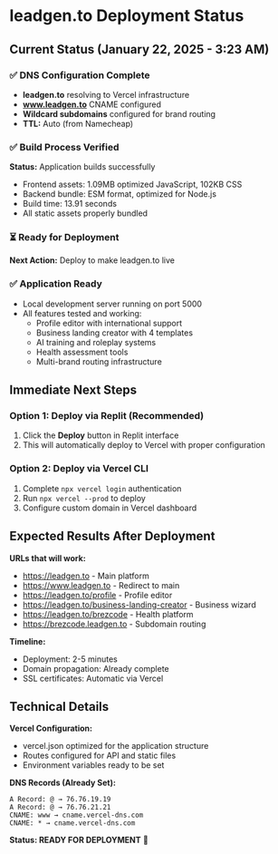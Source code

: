 # leadgen.to Deployment Status

## Current Status (January 22, 2025 - 3:23 AM)

### ✅ DNS Configuration Complete
- **leadgen.to** resolving to Vercel infrastructure
- **www.leadgen.to** CNAME configured  
- **Wildcard subdomains** configured for brand routing
- **TTL:** Auto (from Namecheap)

### ✅ Build Process Verified
**Status:** Application builds successfully
- Frontend assets: 1.09MB optimized JavaScript, 102KB CSS
- Backend bundle: ESM format, optimized for Node.js
- Build time: 13.91 seconds
- All static assets properly bundled

### ⏳ Ready for Deployment
**Next Action:** Deploy to make leadgen.to live

### ✅ Application Ready
- Local development server running on port 5000
- All features tested and working:
  - Profile editor with international support
  - Business landing creator with 4 templates
  - AI training and roleplay systems
  - Health assessment tools
  - Multi-brand routing infrastructure

## Immediate Next Steps

### Option 1: Deploy via Replit (Recommended)
1. Click the **Deploy** button in Replit interface
2. This will automatically deploy to Vercel with proper configuration

### Option 2: Deploy via Vercel CLI
1. Complete `npx vercel login` authentication
2. Run `npx vercel --prod` to deploy
3. Configure custom domain in Vercel dashboard

## Expected Results After Deployment

**URLs that will work:**
- https://leadgen.to - Main platform
- https://www.leadgen.to - Redirect to main
- https://leadgen.to/profile - Profile editor
- https://leadgen.to/business-landing-creator - Business wizard
- https://leadgen.to/brezcode - Health platform
- https://brezcode.leadgen.to - Subdomain routing

**Timeline:**
- Deployment: 2-5 minutes
- Domain propagation: Already complete
- SSL certificates: Automatic via Vercel

## Technical Details

**Vercel Configuration:**
- vercel.json optimized for the application structure
- Routes configured for API and static files
- Environment variables ready to be set

**DNS Records (Already Set):**
```
A Record: @ → 76.76.19.19
A Record: @ → 76.76.21.21  
CNAME: www → cname.vercel-dns.com
CNAME: * → cname.vercel-dns.com
```

**Status: READY FOR DEPLOYMENT** 🚀